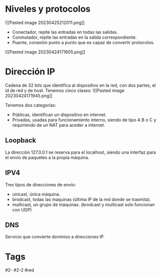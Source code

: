 # Niveles y protocolos

![[Pasted image 20230425212011.png]]

- Conectador, repite las entradas en todas las salidas.
- Conmutador, repite las entradas en la salida correspondiente.
- Puente, conexión punto a punto que es capaz de convertir protocolos.

![[Pasted image 20230424171605.png]]

# Dirección IP
Cadena de 32 bits que identifica al dispositivo en la red, con dos partes, el id de red y de host.
Tenemos cinco clases:
![[Pasted image 20230424171945.png]]

Tenemos dos categorías:
- Públicas, identifican un dispositivo en internet.
- Privadas, usadas para funcionamiento interno, siendo de tipo A B o C y requiriendo de un NAT para aceder a internet.
## Loopback
La dirección 127.0.0.1 se reserva para el localhost, siendo una interfaz para el envío de paquetes a la propia máquina.
## IPV4
Tres tipos de direcciones de envío:
- unicast, única máquina.
- brodcast, todas las maquinas (última IP de la red donde se trasmita).
- multicast, un grupo de máquinas.
(brodcast y multicast solo funcionan con UDP)
## DNS
Servicio que convierte dominios a direcciones IP.
# Tags
#2- 
#2-2 
#red 